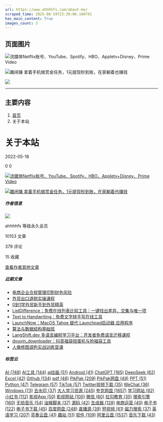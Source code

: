 ```yaml
---
url: https://www.ahhhhfs.com/about-me/
scraped_time: 2025-08-19T23:39:06.140741
has_main_content: True
images_count: 3
---
```


## 页面图片

![流媒体Netflix账号、YouTube、Spotify、HBO、Appletv+Disney、Prime Video](https://www.ahhhhfs.com/wp-content/uploads/2023/07/ihezu-banner-1.webp)

![趣闲赚 拿着手机做赏金任务，1元提现秒到账，在家躺着也赚钱](https://www.ahhhhfs.com/wp-content/uploads/2023/01/1673195445-8474e77bd7514f4.webp)

![](https://www.ahhhhfs.com/wp-content/uploads/1234/01/1649814625-bb9d68cb6ba135e.jpg)

---

## 主要内容

1. [首页](https://www.ahhhhfs.com)
2. 关于本站

# 关于本站

2022-05-18

0
0

[![流媒体Netflix账号、YouTube、Spotify、HBO、Appletv+Disney、Prime Video](https://www.ahhhhfs.com/wp-content/uploads/2023/07/ihezu-banner-1.webp)](https://www.ihezu.cc/?sid=fSaqZq)

[![趣闲赚 拿着手机做赏金任务，1元提现秒到账，在家躺着也赚钱](https://www.ahhhhfs.com/wp-content/uploads/2023/01/1673195445-8474e77bd7514f4.webp)](https://a.jnqywhcm1.cn/9827377)

##### 作者信息

![](https://www.ahhhhfs.com/wp-content/uploads/1234/01/1649814625-bb9d68cb6ba135e.jpg)

ahhhhfs
等级永久会员

10153
文章

379
评论

15
收藏

[查看作者其他文章](https://www.ahhhhfs.com/author/2f6f3795db151713/)

##### 近期文章

* [电商企业合规管理切割财务风险](https://www.ahhhhfs.com/74815/)
* [外贸出口退税实操课程](https://www.ahhhhfs.com/74811/)
* [0到1学外贸新手到外贸精英](https://www.ahhhhfs.com/74805/)
* [ListDifference：免费在线列表比较工具｜一键找出差异、交集与唯一项](https://www.ahhhhfs.com/74801/)
* [Text to Handwriting：免费文字转手写在线工具](https://www.ahhhhfs.com/74795/)
* [LaunchNow：MacOS Tahoe 替代 Launchpad启动器 应用程序](https://www.ahhhhfs.com/74787/)
* [算法与数据结构基础班](https://www.ahhhhfs.com/74775/)
* [LangShift.dev 多语言编程学习平台：开发者免费语言迁移课程](https://www.ahhhhfs.com/74766/)
* [douyin\_downloader：抖音福袋扭蛋机与抢福袋工具](https://www.ahhhhfs.com/74754/)
* [人像修图调色实战训练营课](https://www.ahhhhfs.com/74750/)

##### 标签云

[AI (748)](https://www.ahhhhfs.com/tag/ai/)
[AI工具 (144)](https://www.ahhhhfs.com/tag/ai%e5%b7%a5%e5%85%b7/)
[ai绘画 (51)](https://www.ahhhhfs.com/tag/ai%e7%bb%98%e7%94%bb/)
[Android (41)](https://www.ahhhhfs.com/tag/android/)
[ChatGPT (185)](https://www.ahhhhfs.com/tag/chatgpt/)
[DeepSeek (62)](https://www.ahhhhfs.com/tag/deepseek/)
[Excel (42)](https://www.ahhhhfs.com/tag/excel/)
[Github (134)](https://www.ahhhhfs.com/tag/github/)
[pdf (46)](https://www.ahhhhfs.com/tag/pdf/)
[PikPak (209)](https://www.ahhhhfs.com/tag/pikpak/)
[PikPak网盘 (49)](https://www.ahhhhfs.com/tag/pikpak%e7%bd%91%e7%9b%98/)
[PPT (51)](https://www.ahhhhfs.com/tag/ppt/)
[Python (47)](https://www.ahhhhfs.com/tag/python/)
[Telegram (57)](https://www.ahhhhfs.com/tag/telegram/)
[TikTok (57)](https://www.ahhhhfs.com/tag/tiktok/)
[Twitter视频下载 (35)](https://www.ahhhhfs.com/tag/twitter-video-download/)
[WeChat (36)](https://www.ahhhhfs.com/tag/wechat/)
[Windows (73)](https://www.ahhhhfs.com/tag/windows/)
[去水印 (37)](https://www.ahhhhfs.com/tag/remove-watermark/)
[大人学习资源 (245)](https://www.ahhhhfs.com/tag/18/)
[夸克网盘 (1657)](https://www.ahhhhfs.com/tag/quark-netdisk/)
[学习网站 (92)](https://www.ahhhhfs.com/tag/%e5%ad%a6%e4%b9%a0%e7%bd%91%e7%ab%99/)
[小红书 (112)](https://www.ahhhhfs.com/tag/%e5%b0%8f%e7%ba%a2%e4%b9%a6/)
[影视App (50)](https://www.ahhhhfs.com/tag/movie-app/)
[影视网站 (100)](https://www.ahhhhfs.com/tag/movie-website/)
[微信 (80)](https://www.ahhhhfs.com/tag/weixin/)
[拉勾教育 (35)](https://www.ahhhhfs.com/tag/lagou/)
[搜索引擎 (160)](https://www.ahhhhfs.com/tag/search-engine/)
[无损音乐 (54)](https://www.ahhhhfs.com/tag/undamaged-music/)
[油猴脚本 (37)](https://www.ahhhhfs.com/tag/greasy-fork-tag/)
[源码 (42)](https://www.ahhhhfs.com/tag/source-code/)
[生成器 (128)](https://www.ahhhhfs.com/tag/builder/)
[电商运营 (40)](https://www.ahhhhfs.com/tag/%e7%94%b5%e5%95%86%e8%bf%90%e8%90%a5/)
[电子书 (122)](https://www.ahhhhfs.com/tag/e-book/)
[电子书下载 (45)](https://www.ahhhhfs.com/tag/ebook-download/)
[百度网盘 (248)](https://www.ahhhhfs.com/tag/yun-baidu/)
[直播源 (39)](https://www.ahhhhfs.com/tag/live-source/)
[短视频 (61)](https://www.ahhhhfs.com/tag/%e7%9f%ad%e8%a7%86%e9%a2%91/)
[磁力搜索 (37)](https://www.ahhhhfs.com/tag/magnetic-search/)
[英语学习 (207)](https://www.ahhhhfs.com/tag/learning-english/)
[蓝奏云盘 (41)](https://www.ahhhhfs.com/tag/lanzou/)
[趣站 (51)](https://www.ahhhhfs.com/tag/funny-site/)
[软件 (109)](https://www.ahhhhfs.com/tag/software/)
[阿里云盘 (1537)](https://www.ahhhhfs.com/tag/aliyundrive/)
[音乐下载 (43)](https://www.ahhhhfs.com/tag/music-download/)